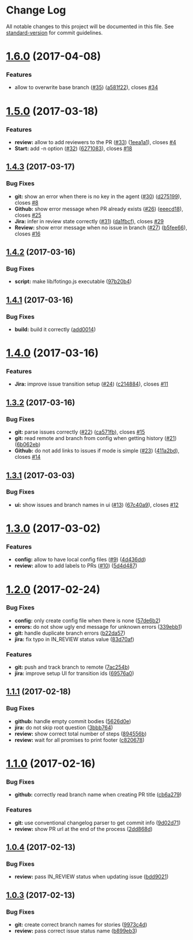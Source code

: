 # Change Log

All notable changes to this project will be documented in this file. See [standard-version](https://github.com/conventional-changelog/standard-version) for commit guidelines.

<a name="1.6.0"></a>
# [1.6.0](https://github.com/tagoro9/fotingo/compare/v1.5.0...v1.6.0) (2017-04-08)


### Features

* allow to overwrite base branch ([#35](https://github.com/tagoro9/fotingo/issues/35)) ([a581f22](https://github.com/tagoro9/fotingo/commit/a581f22)), closes [#34](https://github.com/tagoro9/fotingo/issues/34)



<a name="1.5.0"></a>
# [1.5.0](https://github.com/tagoro9/fotingo/compare/v1.4.3...v1.5.0) (2017-03-18)


### Features

* **review:** allow to add reviewers to the PR ([#33](https://github.com/tagoro9/fotingo/issues/33)) ([1eea1a1](https://github.com/tagoro9/fotingo/commit/1eea1a1)), closes [#4](https://github.com/tagoro9/fotingo/issues/4)
* **Start:** add -n option ([#32](https://github.com/tagoro9/fotingo/issues/32)) ([6271083](https://github.com/tagoro9/fotingo/commit/6271083)), closes [#18](https://github.com/tagoro9/fotingo/issues/18)



<a name="1.4.3"></a>
## [1.4.3](https://github.com/tagoro9/fotingo/compare/v1.4.2...v1.4.3) (2017-03-17)


### Bug Fixes

* **git:** show an error when there is no key in the agent ([#30](https://github.com/tagoro9/fotingo/issues/30)) ([d275199](https://github.com/tagoro9/fotingo/commit/d275199)), closes [#8](https://github.com/tagoro9/fotingo/issues/8)
* **Github:** show error message when PR already exists ([#26](https://github.com/tagoro9/fotingo/issues/26)) ([eeecd18](https://github.com/tagoro9/fotingo/commit/eeecd18)), closes [#25](https://github.com/tagoro9/fotingo/issues/25)
* **Jira:** infer in review state correctly ([#31](https://github.com/tagoro9/fotingo/issues/31)) ([da1fbcf](https://github.com/tagoro9/fotingo/commit/da1fbcf)), closes [#29](https://github.com/tagoro9/fotingo/issues/29)
* **Review:** show error message when no issue in branch ([#27](https://github.com/tagoro9/fotingo/issues/27)) ([b5fee66](https://github.com/tagoro9/fotingo/commit/b5fee66)), closes [#16](https://github.com/tagoro9/fotingo/issues/16)



<a name="1.4.2"></a>
## [1.4.2](https://github.com/tagoro9/fotingo/compare/v1.4.1...v1.4.2) (2017-03-16)


### Bug Fixes

* **script:** make lib/fotingo.js executable ([97b20b4](https://github.com/tagoro9/fotingo/commit/97b20b4))



<a name="1.4.1"></a>
## [1.4.1](https://github.com/tagoro9/fotingo/compare/v1.4.0...v1.4.1) (2017-03-16)


### Bug Fixes

* **build:** build it correctly ([add0014](https://github.com/tagoro9/fotingo/commit/add0014))



<a name="1.4.0"></a>
# [1.4.0](https://github.com/tagoro9/fotingo/compare/v1.3.2...v1.4.0) (2017-03-16)


### Features

* **Jira:** improve issue transition setup ([#24](https://github.com/tagoro9/fotingo/issues/24)) ([c214884](https://github.com/tagoro9/fotingo/commit/c214884)), closes [#11](https://github.com/tagoro9/fotingo/issues/11)



<a name="1.3.2"></a>
## [1.3.2](https://github.com/tagoro9/fotingo/compare/v1.3.1...v1.3.2) (2017-03-16)


### Bug Fixes

* **git:** parse issues correctly ([#22](https://github.com/tagoro9/fotingo/issues/22)) ([ca571fb](https://github.com/tagoro9/fotingo/commit/ca571fb)), closes [#15](https://github.com/tagoro9/fotingo/issues/15)
* **git:** read remote and branch from config when getting history ([#21](https://github.com/tagoro9/fotingo/issues/21)) ([6b062eb](https://github.com/tagoro9/fotingo/commit/6b062eb))
* **Github:** do not add links to issues if mode is simple ([#23](https://github.com/tagoro9/fotingo/issues/23)) ([411a2bd](https://github.com/tagoro9/fotingo/commit/411a2bd)), closes [#14](https://github.com/tagoro9/fotingo/issues/14)



<a name="1.3.1"></a>
## [1.3.1](https://github.com/tagoro9/fotingo/compare/v1.3.0...v1.3.1) (2017-03-03)


### Bug Fixes

* **ui:** show issues and branch names in ui ([#13](https://github.com/tagoro9/fotingo/issues/13)) ([67c40a9](https://github.com/tagoro9/fotingo/commit/67c40a9)), closes [#12](https://github.com/tagoro9/fotingo/issues/12)



<a name="1.3.0"></a>
# [1.3.0](https://github.com/tagoro9/fotingo/compare/v1.2.0...v1.3.0) (2017-03-02)


### Features

* **config:** allow to have local config files ([#9](https://github.com/tagoro9/fotingo/issues/9)) ([4d436dd](https://github.com/tagoro9/fotingo/commit/4d436dd))
* **review:** allow to add labels to PRs ([#10](https://github.com/tagoro9/fotingo/issues/10)) ([5d4d487](https://github.com/tagoro9/fotingo/commit/5d4d487))



<a name="1.2.0"></a>
# [1.2.0](https://github.com/tagoro9/fotingo/compare/v1.1.1...v1.2.0) (2017-02-24)


### Bug Fixes

* **config:** only create config file when there is none ([57de6b2](https://github.com/tagoro9/fotingo/commit/57de6b2))
* **errors:** do not show ugly end message for unknown errors ([339ebb1](https://github.com/tagoro9/fotingo/commit/339ebb1))
* **git:** handle duplicate branch errors ([b22da57](https://github.com/tagoro9/fotingo/commit/b22da57))
* **jira:** fix typo in IN_REVIEW status value ([83d70af](https://github.com/tagoro9/fotingo/commit/83d70af))


### Features

* **git:** push and track branch to remote ([7ac254b](https://github.com/tagoro9/fotingo/commit/7ac254b))
* **jira:** improve setup UI for transition ids ([69576a0](https://github.com/tagoro9/fotingo/commit/69576a0))



<a name="1.1.1"></a>
## [1.1.1](https://github.com/tagoro9/fotingo/compare/v1.1.0...v1.1.1) (2017-02-18)


### Bug Fixes

* **github:** handle empty commit bodies ([5626d0e](https://github.com/tagoro9/fotingo/commit/5626d0e))
* **jira:** do not skip root question ([3bbb764](https://github.com/tagoro9/fotingo/commit/3bbb764))
* **review:** show correct total number of steps ([894556b](https://github.com/tagoro9/fotingo/commit/894556b))
* **review:** wait for all promises to print footer ([c820678](https://github.com/tagoro9/fotingo/commit/c820678))



<a name="1.1.0"></a>
# [1.1.0](https://github.com/tagoro9/fotingo/compare/v1.0.4...v1.1.0) (2017-02-16)


### Bug Fixes

* **github:** correctly read branch name when creating PR title ([cb6a279](https://github.com/tagoro9/fotingo/commit/cb6a279))


### Features

* **git:** use conventional changelog parser to get commit info ([9d02d71](https://github.com/tagoro9/fotingo/commit/9d02d71))
* **review:** show PR url at the end of the process ([2dd868d](https://github.com/tagoro9/fotingo/commit/2dd868d))



<a name="1.0.4"></a>
## [1.0.4](https://github.com/tagoro9/fotingo/compare/v1.0.3...v1.0.4) (2017-02-13)


### Bug Fixes

* **review:** pass IN_REVIEW status when updating issue ([bdd9021](https://github.com/tagoro9/fotingo/commit/bdd9021))



<a name="1.0.3"></a>
## [1.0.3](https://github.com/tagoro9/fotingo/compare/v1.0.2...v1.0.3) (2017-02-13)


### Bug Fixes

* **git:** create correct branch names for stories ([9973c4d](https://github.com/tagoro9/fotingo/commit/9973c4d))
* **review:** pass correct issue status name ([b899eb3](https://github.com/tagoro9/fotingo/commit/b899eb3))
